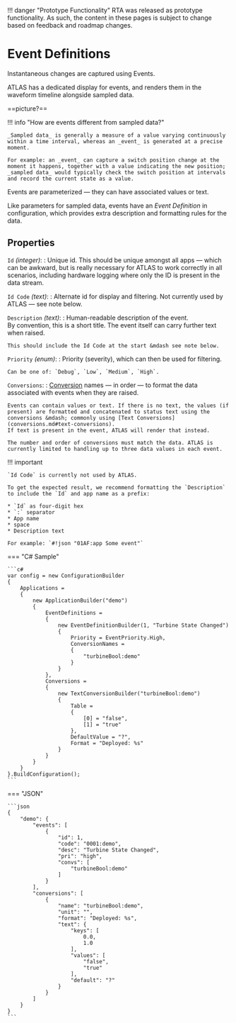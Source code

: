 
!!! danger "Prototype Functionality"
    RTA was released as prototype functionality. As such, the content in these pages is subject to change based on feedback and roadmap changes.
# Event Definitions

Instantaneous changes are captured using Events.

ATLAS has a dedicated display for events, and renders them in the waveform timeline alongside sampled data.

==picture?==

!!! info "How are events different from sampled data?"

    _Sampled data_ is generally a measure of a value varying continuously within a time interval, whereas an _event_ is generated at a precise moment.

    For example: an _event_ can capture a switch position change at the moment it happens, together with a value indicating the new position; _sampled data_ would typically check the switch position at intervals and record the current state as a value.

Events are parameterized &mdash; they can have associated values or text.

Like parameters for sampled data, events have an _Event Definition_ in configuration, which provides extra description and formatting rules for the data.

## Properties

`Id` _(integer)_:
:   Unique id. This should be unique amongst all apps &mdash; which can be awkward, but is really necessary for ATLAS to work correctly in all scenarios, including hardware logging where only the ID is present in the data stream.

`Id Code` _(text)_:
:   Alternate id for display and filtering. Not currently used by ATLAS &mdash; see note below.

`Description` _(text)_:
:   Human-readable description of the event.  
    By convention, this is a short title. The event itself can carry further text when raised.

    This should include the Id Code at the start &mdash see note below.

`Priority` _(enum)_:
:   Priority (severity), which can then be used for filtering.

    Can be one of: `Debug`, `Low`, `Medium`, `High`.

`Conversions`:
:   [Conversion](conversions.md) names &mdash; in order &mdash; to format the data associated with events when they are raised.

    Events can contain values or text. If there is no text, the values (if present) are formatted and concatenated to status text using the conversions &mdash; commonly using [Text Conversions](conversions.md#text-conversions).
    If text is present in the event, ATLAS will render that instead.

    The number and order of conversions must match the data. ATLAS is currently limited to handling up to three data values in each event.

!!! important

    `Id Code` is currently not used by ATLAS.
    
    To get the expected result, we recommend formatting the `Description` to include the `Id` and app name as a prefix:

    * `Id` as four-digit hex
    * `:` separator
    * App name
    * space
    * Description text

    For example: `#!json "01AF:app Some event"`


=== "C# Sample"

    ```c#
    var config = new ConfigurationBuilder
    {
        Applications =
        {
            new ApplicationBuilder("demo")
            {
                EventDefinitions =
                {
                    new EventDefinitionBuilder(1, "Turbine State Changed")
                    {
                        Priority = EventPriority.High,
                        ConversionNames =
                        {
                            "turbineBool:demo"
                        }
                    }
                },
                Conversions =
                {
                    new TextConversionBuilder("turbineBool:demo")
                    {
                        Table =
                        {
                            [0] = "false",
                            [1] = "true"
                        },
                        DefaultValue = "?",
                        Format = "Deployed: %s"
                    }
                }
            }
        }
    }.BuildConfiguration();
    ```

=== "JSON"

    ```json
    {
        "demo": {
            "events": [
                {
                    "id": 1,
                    "code": "0001:demo",
                    "desc": "Turbine State Changed",
                    "pri": "high",
                    "convs": [
                        "turbineBool:demo"
                    ]
                }
            ],
            "conversions": [
                {
                    "name": "turbineBool:demo",
                    "unit": "",
                    "format": "Deployed: %s",
                    "text": {
                        "keys": [
                            0.0,
                            1.0
                        ],
                        "values": [
                            "false",
                            "true"
                        ],
                        "default": "?"
                    }
                }
            ]
        }
    }
    ```
